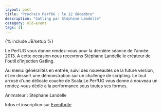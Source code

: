 ```yaml
---
layout: post
title: "Prochain PerfUG : le 12 décembre"
description: "Gatling par Stéphane Landelle"
category: old-event
tags: []
---
```

{% include JB/setup %}

Le PerfUG vous donne rendez-vous pour la dernière séance de l'année 2013. A cette occasion nous recevrons Stéphane Landelle le créateur de l'outil d'injection Gatling.
<!-- more -->
Au menu: généralités en entrée, suivi des nouveautés de la future version, et en dessert une démonstration sur un challenge de scripting. Le tout arrosé d'une délicate couche de Scala.Le PerfUG vous donne à nouveau un rendez-vous dédié à la performance sous toutes ses formes.

Animateur : Stéphane Landelle

Infos et inscription sur [Eventbrite](http://www.eventbrite.fr/event/9542629261)